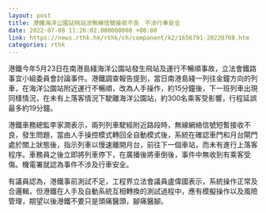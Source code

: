 ```yaml
---
layout: post
title: 港鐵海洋公園站飛站涉無線信號接收不良　不涉行車安全
date: 2022-07-08 11:26:02.000000000 +08:00
link: https://news.rthk.hk/rthk/ch/component/k2/1656791-20220708.htm
categories: rthk
---
```


港鐵今年5月23日在南港島綫海洋公園站發生飛站及運行不暢順事故，立法會鐵路事宜小組委員會討論事件。港鐵調查報告提到，當日南港島綫一列往金鐘方向的列車，在海洋公園站附近運行不暢順，改為人手操作，約15分鐘後，下一班列車出現同樣情況，在未有上落客情況下駛離海洋公園站，約300名乘客受影響，行程延誤最多約19分鐘。

港鐵車務總監李家潤表示，兩列列車駛經附近路段時，無線網絡信號短暫接收不良，發生問題，當由人手操控模式轉回全自動模式後，系統在確認車門和月台閘門處於關上狀態後，指示列車以慢速離開月台，前往下一個車站，而未有進行上落客程序。車務員之後立即將列車停下，在廣播後將車倒後，事件中無收到有乘客受傷。機電署就認為事件不涉及行車安全。

有議員認為，港鐵事前測試不足，工程界立法會議員盧偉國表示，系統操作正常及合邏輯，但港鐵在人手及自動系統互相轉換的測試過程中，應有模擬操作以及風險管理，期望以後港鐵不要只是頭痛醫頭，腳痛醫腳。
